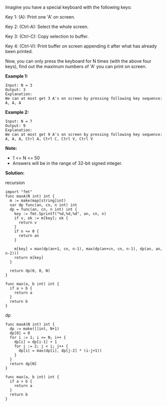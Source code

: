 Imagine you have a special keyboard with the following keys:

Key 1: (A): Print one 'A' on screen.

Key 2: (Ctrl-A): Select the whole screen.

Key 3: (Ctrl-C): Copy selection to buffer.

Key 4: (Ctrl-V): Print buffer on screen appending it after what has already been printed.

Now, you can only press the keyboard for N times (with the above four keys), find out the maximum numbers of 'A' you can print on screen.

**Example 1:**
```
Input: N = 3
Output: 3
Explanation: 
We can at most get 3 A's on screen by pressing following key sequence:
A, A, A
```

**Example 2:**
```
Input: N = 7
Output: 9
Explanation: 
We can at most get 9 A's on screen by pressing following key sequence:
A, A, A, Ctrl A, Ctrl C, Ctrl V, Ctrl V
```

**Note:**

- 1 <= N <= 50
- Answers will be in the range of 32-bit signed integer.

**Solution:**

recursion

```golang
import "fmt"
func maxA(N int) int {
  m := make(map[string]int)
  var dp func(an, cn, n int) int
  dp = func(an, cn, n int) int {
    key := fmt.Sprintf("%d,%d,%d", an, cn, n)
    if v, ok := m[key]; ok {
      return v
    }
    if n <= 0 {
      return an
    }

    m[key] = max(dp(an+1, cn, n-1), max(dp(an+cn, cn, n-1), dp(an, an, n-2)))
    return m[key]
  }

  return dp(0, 0, N)
}

func max(a, b int) int {
  if a > b {
    return a
  }
  return b
}
```

dp

```golang
func maxA(N int) int {
  dp := make([]int, N+1)
  dp[0] = 0
  for i := 1; i <= N; i++ {
    dp[i] = dp[i-1] + 1
    for j := 2; j < i; j++ {
      dp[i] = max(dp[i], dp[j-2] * (i-j+1))
    }
  }
  return dp[N]
}

func max(a, b int) int {
  if a > b {
    return a
  }
  return b
}
```
